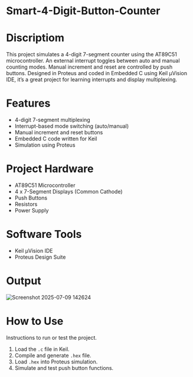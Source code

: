 # Smart-4-Digit-Button-Counter

# Discriptiom
This project simulates a 4-digit 7-segment counter using the AT89C51 microcontroller. An external interrupt toggles between auto and manual counting modes. Manual increment and reset are controlled by push buttons. Designed in Proteus and coded in Embedded C using Keil µVision IDE, it’s a great project for learning interrupts and display multiplexing.

# Features
- 4-digit 7-segment multiplexing  
- Interrupt-based mode switching (auto/manual)  
- Manual increment and reset buttons  
- Embedded C code written for Keil  
- Simulation using Proteus

# Project Hardware
- AT89C51 Microcontroller  
- 4 x 7-Segment Displays (Common Cathode)  
- Push Buttons  
- Resistors  
- Power Supply

# Software Tools
- Keil µVision IDE  
- Proteus Design Suite

# Output
![Screenshot 2025-07-09 142624](https://github.com/user-attachments/assets/fa077bc7-f3b2-41a8-a389-21d734fa8023)

# How to Use
Instructions to run or test the project.
1. Load the `.c` file in Keil.  
2. Compile and generate `.hex` file.  
3. Load `.hex` into Proteus simulation.  
4. Simulate and test push button functions.  
